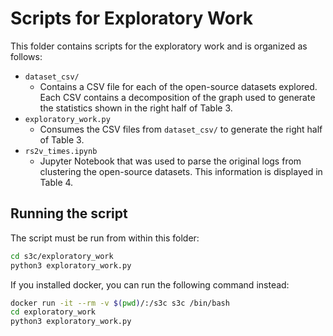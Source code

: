 # Scripts for Exploratory Work
This folder contains scripts for the exploratory work and is organized as follows:
* `dataset_csv/`
  * Contains a CSV file for each of the open-source datasets explored. Each CSV contains a decomposition of the graph used to generate the statistics shown in the right half of Table 3.
* `exploratory_work.py`
  * Consumes the CSV files from `dataset_csv/` to generate the right half of Table 3.
* `rs2v_times.ipynb`
  * Jupyter Notebook that was used to parse the original logs from clustering the open-source datasets. This information is displayed in Table 4.
## Running the script
The script must be run from within this folder:

```bash
cd s3c/exploratory_work
python3 exploratory_work.py
```

If you installed docker, you can run the following command instead:

```bash
docker run -it --rm -v $(pwd)/:/s3c s3c /bin/bash
cd exploratory_work
python3 exploratory_work.py
```